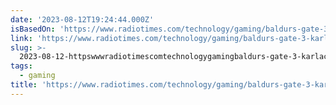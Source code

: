 ```yaml
---
date: '2023-08-12T19:24:44.000Z'
isBasedOn: 'https://www.radiotimes.com/technology/gaming/baldurs-gate-3-karlach-explained/'
link: 'https://www.radiotimes.com/technology/gaming/baldurs-gate-3-karlach-explained/'
slug: >-
  2023-08-12-httpswwwradiotimescomtechnologygamingbaldurs-gate-3-karlach-explained
tags:
  - gaming
title: 'https://www.radiotimes.com/technology/gaming/baldurs-gate-3-karlach-explained/'
---
```



